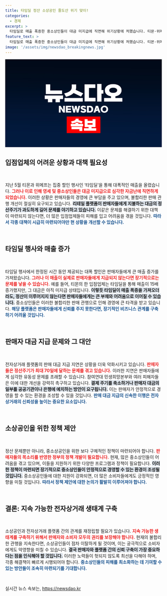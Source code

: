 ```yaml
---
title: 타임딜 정산 소상공인 줄도산 위기 맞이!
categories:
  - 경제
excerpt: >
  타임딜로 매출 폭증한 중소상인들이 대금 미지급에 직면해 위기상황에 처했습니다. 티몬·위메프의 불합리한 정산 관행 개선이 시급하다는 목소리가 높아지고 있습니다. 팔려나간 상품들의 피해를 더는 방치해서는 안 됩니다!
feature_text: >
  타임딜로 매출 폭증한 중소상인들이 대금 미지급에 직면해 위기상황에 처했습니다. 티몬·위메프의 불합리한 정산 관행 개선이 시급하다는 목소리가 높아지고 있습니다. 팔려나간 상품들의 피해를 더는 방치해서는 안 됩니다!
image: '/assets/img/newsdao_breakingnews.jpg'
---
```


<p><img src="/assets/img/newsdao_breakingnews.jpg" alt="implanttips 속보" /></p>

<h2 data-ke-size="size26">입점업체의 어려운 상황과 대책 필요성</h2>

<p data-ke-size="size16">&nbsp;</p>

<p>지난 5월 티몬과 위메프는 집중 할인 행사인 ‘타임딜’을 통해 대폭적인 매출을 올렸습니다. <b><span style="color: #ee2323;">그러나 이로 인해 영세 및 중소상인들은 대금 미지급으로 심각한 자금난에 직면하게 되었습니다.</span></b> 이러한 상황은 판매자들의 경영에 큰 부담을 주고 있으며, 불합리한 판매 관행 개선이 절실히 요구되고 있습니다. <b><span style="background-color: #21538527;">리테일 플랫폼이 판매자들에게 지불하는 대금의 정산주기가 과도하게 길어 문제를 야기하고 있습니다.</span></b> 이같은 문제를 해결하기 위한 대책이 마련되지 않는다면, 더 많은 입점업체들이 피해를 입고 어려움을 겪을 것입니다. <b><span style="color: #1a5490;">따라서 각종 대책이 시급히 마련되어야만 현 상황을 개선할 수 있습니다.</span></b></p>

<p data-ke-size="size16">&nbsp;</p>

<h2 data-ke-size="size26">타임딜 행사와 매출 증가</h2>

<p data-ke-size="size16">&nbsp;</p>

<p>타임딜 행사에서 한정된 시간 동안 제공되는 대폭 할인은 판매자들에게 큰 매출 증가를 가져왔습니다. <b><span style="color: #ee2323;">그러나 이 매출이 실제로 판매자들에게 지급되지 않는다면 장기적으로는 문제를 낳을 수 있습니다.</span></b> 예를 들어, 티몬의 한 입점업체는 타임딜을 통해 매출이 15배 증가했지만, 그 대금은 아직 미지급 상태입니다. <b><span style="background-color: #21538527;">이렇듯 타임딜이 매출 폭증을 가져오더라도, 정산이 이루어지지 않는다면 판매자들에게는 큰 부채와 어려움으로 이어질 수 있습니다.</span></b> 중소상인들은 이러한 불합리한 판매 관행으로 인해 경영에 큰 타격을 받고 있습니다. <b><span style="color: #1a5490;">해당 플랫폼은 판매자들에게 신뢰를 주지 못한다면, 장기적인 비즈니스 관계를 구축하기 어려울 것입니다.</span></b></p>

<p data-ke-size="size16">&nbsp;</p>

<h2 data-ke-size="size26">판매자 대금 지급 문제와 그 대안</h2>

<p data-ke-size="size16">&nbsp;</p>

<p>전자상거래 플랫폼의 판매 대금 지급 지연은 상황을 더욱 악화시키고 있습니다. <b><span style="color: #ee2323;">판매자들은 정산주기가 최대 70일에 달하는 문제를 겪고 있습니다.</span></b> 이러한 지연은 판매자들에게 심각한 유동성 문제를 초래할 수 있습니다. 참여연대 민생희망본부와 여러 피해자들은 이에 대한 개선을 강력히 촉구하고 있습니다. <b><span style="background-color: #21538527;">결제 주기를 축소하거나 판매자 대금의 일부를 공공기관이나 은행에 예치하는 방안이 요구됩니다.</span></b> 이는 판매자가 안정적으로 경영을 할 수 있는 환경을 조성할 수 있을 것입니다. <b><span style="color: #1a5490;">판매 대금 지급의 신속한 이행은 전자상거래의 신뢰성을 높이는 중요한 요소입니다.</span></b></p>

<p data-ke-size="size16">&nbsp;</p>

<h2 data-ke-size="size26">소상공인을 위한 정책 제안</h2>

<p data-ke-size="size16">&nbsp;</p>

<p>정산 문제뿐만 아니라, 중소상공인을 위한 보다 구체적인 정책이 마련되어야 합니다. <b><span style="color: #ee2323;">판매자들의 목소리를 반영한 정부의 정책 개발이 필요합니다.</span></b> 현재, 많은 중소상인들이 어려움을 겪고 있으며, 이들을 지원하기 위한 다양한 프로그램과 정책이 필요합니다. <b><span style="background-color: #21538527;">이러한 정책이 마련되면 장기적으로 중소상인들이 안정적으로 경영할 수 있는 환경이 조성될 것입니다.</span></b> 중소상공인들에 대한 지원이 강화되면, 더 많은 소비자들에게도 긍정적인 영향을 미칠 것입니다. <b><span style="color: #1a5490;">따라서 정책 제안에 대한 논의가 활발히 이루어져야 합니다.</span></b></p>

<p data-ke-size="size16">&nbsp;</p>

<h2 data-ke-size="size26">결론: 지속 가능한 전자상거래 생태계 구축</h2>

<p data-ke-size="size16">&nbsp;</p>

<p>소상공인과 전자상거래 플랫폼 간의 관계를 재정립할 필요가 있습니다. <b><span style="color: #ee2323;">지속 가능한 생태계를 구축하기 위해서 판매자와 소비자 모두의 권리를 보장해야 합니다.</span></b> 현재의 불합리한 관행을 지속한다면, 소상공인들이 점차 이탈하게 될 것이며, 이는 궁극적으로 소비자에게도 악영향을 미칠 수 있습니다. <b><span style="background-color: #21538527;">결국 판매자와 플랫폼 간의 신뢰 구축이 가장 중요하다는 점을 인식해야 할 것입니다.</span></b> 이러한 노력들이 헛되지 않도록 최선을 다해야 하며, 각종 해결책이 빠르게 시행되어야 합니다. <b><span style="color: #1a5490;">중소상인들의 피해를 최소화하는 데 기여할 수 있는 방안들이 조속히 마련되기를 기대합니다.</span></b></p>

<p data-ke-size="size16">&nbsp;</p>
실시간 뉴스 속보는, <a href="https://newsdao.kr" rel="dofollow">https://newsdao.kr</a>


